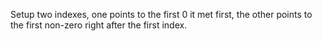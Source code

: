 
Setup two indexes, one points to the first 0 it met first, the other points to the first non-zero right after the first index.    

